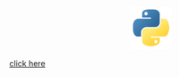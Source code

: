 <p align="center">
  <img src="../image/python-logo.png" />
</p>

[click here](../python/installation.md)